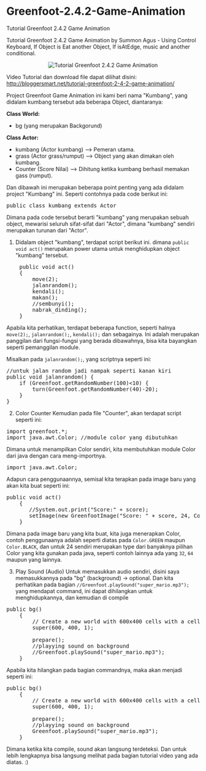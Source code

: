 # Greenfoot-2.4.2-Game-Animation
Tutorial Greenfoot 2.4.2 Game Animation

Tutorial Greenfoot 2.4.2 Game Animation by Summon Agus - Using Control Keyboard, If Object is Eat another Object, If isAtEdge, music and another conditional.

<center><img src="http://bloggersmart.net/wp-content/uploads/2015/03/GreenFoot-720x340.png" title="Tutorial Greenfoot 2.4.2 Game Animation" alt="Tutorial Greenfoot 2.4.2 Game Animation" /></center>

Video Tutorial dan download file dapat dilihat disini: http://bloggersmart.net/tutorial-greenfoot-2-4-2-game-animation/

Project Greenfoot Game Animation ini kami beri nama "Kumbang", yang didalam kumbang tersebut ada beberapa Object, diantaranya:

<strong>Class World:</strong>
<ul>
	<li>bg (yang merupakan Backgorund)</li>
</ul>
<strong>Class Actor:</strong>
<ul>
	<li>kumbang (Actor kumbang) --&gt; Pemeran utama.</li>
	<li>grass (Actor grass/rumput) --&gt; Object yang akan dimakan oleh kumbang.</li>
	<li>Counter (Score Nilai) --&gt; Dihitung ketika kumbang berhasil memakan gass (rumput).</li>
</ul>
Dan dibawah ini merupakan beberapa point penting yang ada didalam project "Kumbang" ini.
Seperti contohnya pada code berikut ini:
<pre>public class kumbang extends Actor
</pre>
Dimana pada code tersebut berarti "kumbang" yang merupakan sebuah object, mewarisi seluruh sifat-sifat dari "Actor", dimana "kumbang" sendiri merupakan turunan dari "Actor".

1. Didalam object "kumbang", terdapat script berikut ini. dimana <code>public void act()</code> merupakan power utama untuk menghidupkan object "kumbang" tersebut.
<pre>    public void act() 
    {        
        move(2);
        jalanrandom();
        kendali();
        makan();
        //sembunyi();
        nabrak_dinding();
    }
</pre>
Apabila kita perhatikan, terdapat beberapa function, seperti halnya <code>move(2);</code>, <code>jalanrandom();</code>, <code>kendali();</code> dan sebagainya.
Ini adalah merupakan panggilan dari fungsi-fungsi yang berada dibawahnya, bisa kita bayangkan seperti pemanggilan module.

Misalkan pada <code>jalanrandom();</code>, yang scriptnya seperti ini:
<pre>//untuk jalan random jadi nampak seperti kanan kiri
public void jalanrandom() {
    if (Greenfoot.getRandomNumber(100)&lt;10) {
        turn(Greenfoot.getRandomNumber(40)-20);
    }
}
</pre>
2. Color Counter
Kemudian pada file "Counter", akan terdapat script seperti ini:
<pre>import greenfoot.*;
import java.awt.Color; //module color yang dibutuhkan
</pre>
Dimana untuk menampilkan Color sendiri, kita membutuhkan module Color dari java dengan cara meng-importnya.
<pre>import java.awt.Color;
</pre>
Adapun cara penggunaannya, semisal kita terapkan pada image baru yang akan kita buat seperti ini:
<pre>public void act() 
    {
       //System.out.print("Score:" + score);
       setImage(new GreenfootImage("Score: " + score, 24, Color.GREEN, Color.BLACK));
    }
</pre>
Dimana pada image baru yang kita buat, kita juga menerapkan Color, contoh penggunaanya adalah seperti diatas pada <code>Color.GREEN</code> maupun <code>Color.BLACK</code>, dan untuk 24 sendiri merupakan type dari banyaknya pilihan Color yang kita gunakan pada java, seperti contoh lainnya ada yang <code>32</code>, <code>64</code> maupun yang lainnya.

3. Play Sound (Audio)
Untuk memasukkan audio sendiri, disini saya memasukkannya pada "bg" (background) -&gt; optional. Dan kita perhatikan pada bagian <code>//Greenfoot.playSound("super_mario.mp3");</code> yang mendapat command, ini dapat dihilangkan untuk menghidupkannya, dan kemudian di compile
<pre>
public bg()
    {    
        // Create a new world with 600x400 cells with a cell size of 1x1 pixels.
        super(600, 400, 1); 

        prepare();
        //playying sound on background
        //Greenfoot.playSound("super_mario.mp3");
    }
</pre>
Apabila kita hilangkan pada bagian commandnya, maka akan menjadi seperti ini:
<pre>public bg()
    {    
        // Create a new world with 600x400 cells with a cell size of 1x1 pixels.
        super(600, 400, 1); 

        prepare();
        //playying sound on background
        Greenfoot.playSound("super_mario.mp3");
    }
</pre>
Dimana ketika kita compile, sound akan langsung terdeteksi.
Dan untuk lebih lengkapnya bisa langsung melihat pada bagian tutorial video yang ada diatas. :)
